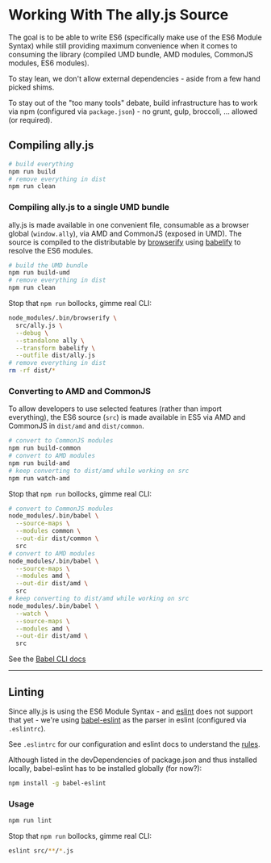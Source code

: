 # Working With The ally.js Source

The goal is to be able to write ES6 (specifically make use of the ES6 Module Syntax) while still providing maximum convenience when it comes to consuming the library (compiled UMD bundle, AMD modules, CommonJS modules, ES6 modules).

To stay lean, we don't allow external dependencies - aside from a few hand picked shims.

To stay out of the "too many tools" debate, build infrastructure has to work via npm (configured via `package.json`) - no grunt, gulp, broccoli, … allowed (or required).


## Compiling ally.js

```sh
# build everything
npm run build
# remove everything in dist
npm run clean
```

### Compiling ally.js to a single UMD bundle

ally.js is made available in one convenient file, consumable as a browser global (`window.ally`), via AMD and CommonJS (exposed in UMD). The source is compiled to the distributable by [browserify](https://github.com/substack/node-browserify) using [babelify](https://github.com/babel/babelify) to resolve the ES6 modules.

```sh
# build the UMD bundle
npm run build-umd
# remove everything in dist
npm run clean
```

Stop that `npm run` bollocks, gimme real CLI:

```sh
node_modules/.bin/browserify \
  src/ally.js \
  --debug \
  --standalone ally \
  --transform babelify \
  --outfile dist/ally.js
# remove everything in dist
rm -rf dist/*
```

### Converting to AMD and CommonJS

To allow developers to use selected features (rather than import everything), the ES6 source (`src`) is made available in ES5 via AMD and CommonJS in `dist/amd` and `dist/common`.

```sh
# convert to CommonJS modules
npm run build-common
# convert to AMD modules
npm run build-amd
# keep converting to dist/amd while working on src
npm run watch-amd
```

Stop that `npm run` bollocks, gimme real CLI:

```sh
# convert to CommonJS modules
node_modules/.bin/babel \
  --source-maps \
  --modules common \
  --out-dir dist/common \
  src
# convert to AMD modules
node_modules/.bin/babel \
  --source-maps \
  --modules amd \
  --out-dir dist/amd \
  src
# keep converting to dist/amd while working on src
node_modules/.bin/babel \
  --watch \
  --source-maps \
  --modules amd \
  --out-dir dist/amd \
  src
```

See the [Babel CLI docs](https://babeljs.io/docs/usage/cli/)

---

## Linting

Since ally.js is using the ES6 Module Syntax - and [eslint](https://github.com/eslint/eslint) does not support that yet - we're using [babel-eslint](https://github.com/babel/babel-eslint) as the parser in eslint (configured via `.eslintrc`).

See `.eslintrc` for our configuration and eslint docs to understand the [rules](http://eslint.org/docs/rules).

Although listed in the devDependencies of package.json and thus installed locally, babel-eslint has to be installed globally (for now?):

```sh
npm install -g babel-eslint
```

### Usage

```sh
npm run lint
```

Stop that `npm run` bollocks, gimme real CLI:

```sh
eslint src/**/*.js
```
